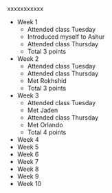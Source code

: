 xxxxxxxxxxx

- Week 1
	+ Attended class Tuesday
	+ Introduced myself to Ashur
	+ Attended class Thursday
	+ Total 3 points
- Week 2
	+ Attended class Tuesday
	+ Attended class Thursday
	+ Met Rokhshid
	+ Total 3 points
- Week 3
	+ Attended class Tuesday
	+ Met Jaden
	+ Attended class Thursday
	+ Met Orlando
	+ Total 4 points
- Week 4
- Week 5
- Week 6
- Week 7
- Week 8
- Week 9
- Week 10
